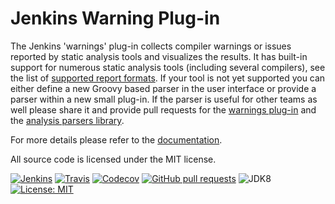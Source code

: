 # Jenkins Warning Plug-in

The Jenkins 'warnings' plug-in collects compiler warnings or issues reported by static analysis tools and visualizes the 
results. It has built-in support for numerous static analysis tools (including several compilers), see the list of
[supported report formats](SUPPORTED-FORMATS.md). If your tool is not yet supported you can either define a new 
Groovy based parser in the user interface or provide a parser within a new small plug-in. If the parser is useful for 
other teams as well please share it and provide pull requests for the 
[warnings plug-in](https://github.com/jenkinsci/warnings-plugin/pulls) and 
the [analysis parsers library](https://github.com/jenkinsci/analysis-model/). 

For more details please refer to the [documentation](doc/Description.md).

All source code is licensed under the MIT license.

[![Jenkins](https://ci.jenkins.io/job/Plugins/job/warnings-plugin/job/master/badge/icon)](https://ci.jenkins.io/job/Plugins/job/warnings-plugin/job/master/)
[![Travis](https://img.shields.io/travis/jenkinsci/warnings-plugin.svg)](https://travis-ci.org/jenkinsci/warnings-plugin)
[![Codecov](https://img.shields.io/codecov/c/github/jenkinsci/warnings-plugin/master.svg)](https://codecov.io/gh/jenkinsci/warnings-plugin/branch/master)
[![GitHub pull requests](https://img.shields.io/github/issues-pr/jenkinsci/warnings-plugin.svg)](https://github.com/jenkinsci/warnings-plugin/pulls)
![JDK8](https://img.shields.io/badge/jdk-8-yellow.svg)
[![License: MIT](https://img.shields.io/badge/license-MIT-yellow.svg)](https://opensource.org/licenses/MIT)

